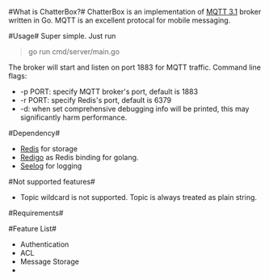#What is ChatterBox?#
ChatterBox is an implementation of [MQTT 3.1](http://public.dhe.ibm.com/software/dw/webservices/ws-mqtt/mqtt-v3r1.html) broker written in Go. MQTT is an excellent protocal for mobile messaging.

#Usage#
Super simple. Just run 

> go run cmd/server/main.go

The broker will start and listen on port 1883 for MQTT traffic. Command line flags:

* -p PORT: specify MQTT broker's port, default is 1883
* -r PORT: specify Redis's port, default is 6379
* -d: when set comprehensive debugging info will be printed, this may significantly harm performance.

#Dependency#
* [Redis](http://redis.io) for storage
* [Redigo](https://github.com/garyburd/redigo) as Redis binding for golang.
* [Seelog](https://github.com/cihub/seelog) for logging

#<a id="unsupported"></a>Not supported features#
* Topic wildcard is not supported. Topic is always treated as plain string.

#Requirements#

#Feature List#
- Authentication
- ACL
- Message Storage
- 
